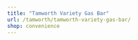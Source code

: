 ```yaml
---
title: "Tamworth Variety Gas Bar"
url: /tamworth/tamworth-variety-gas-bar/
shop: convenience
---
```

